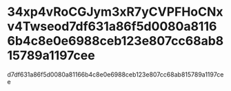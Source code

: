 # 34xp4vRoCGJym3xR7yCVPFHoCNxv4Twseod7df631a86f5d0080a81166b4c8e0e6988ceb123e807cc68ab815789a1197cee
d7df631a86f5d0080a81166b4c8e0e6988ceb123e807cc68ab815789a1197cee
